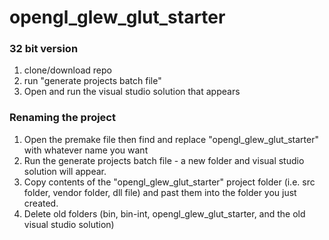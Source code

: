 # opengl_glew_glut_starter

### 32 bit version

1. clone/download repo
2. run "generate projects batch file"
3. Open and run the visual studio solution that appears

### Renaming the  project
1. Open the premake file then find and replace "opengl_glew_glut_starter" with whatever name you want
2. Run the generate projects batch file - a new folder and visual studio solution will appear.
3. Copy contents of the "opengl_glew_glut_starter" project folder (i.e. src folder, vendor folder, dll file) and past them into the folder you just created.
4. Delete old folders (bin, bin-int, opengl_glew_glut_starter, and the old visual studio solution)
